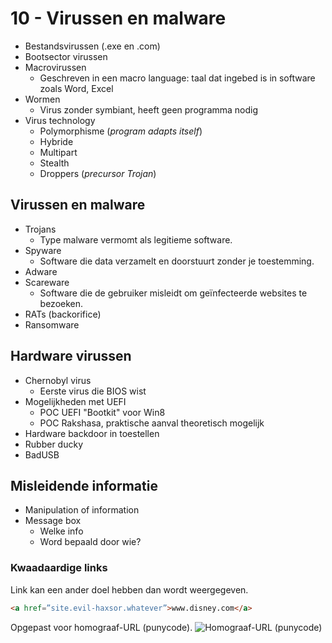 # 10 - Virussen en malware
- Bestandsvirussen (.exe en .com)
- Bootsector virussen
- Macrovirussen
  - Geschreven in een macro language: taal dat ingebed is in software zoals Word, Excel
- Wormen
  - Virus zonder symbiant, heeft geen programma nodig
- Virus technology
  - Polymorphisme (*program adapts itself*)
  - Hybride
  - Multipart
  - Stealth
  - Droppers (*precursor Trojan*)

## Virussen en malware
- Trojans
  - Type malware vermomt als legitieme software.
- Spyware
  - Software die data verzamelt en doorstuurt zonder je toestemming.
- Adware
- Scareware
  - Software die de gebruiker misleidt om geïnfecteerde websites te bezoeken.
- RATs (backorifice)
- Ransomware

## Hardware virussen
- Chernobyl virus
  - Eerste virus die BIOS wist
- Mogelijkheden met UEFI
  - POC UEFI "Bootkit" voor Win8
  - POC Rakshasa, praktische aanval theoretisch mogelijk
- Hardware backdoor in toestellen
- Rubber ducky
- BadUSB

## Misleidende informatie
- Manipulation of information
- Message box
  - Welke info
  - Word bepaald door wie?

### Kwaadaardige links
Link kan een ander doel hebben dan wordt weergegeven.
```html
<a href=”site.evil-haxsor.whatever”>www.disney.com</a>
```
Opgepast voor homograaf-URL (punycode).
![Homograaf-URL (punycode)](https://i.imgur.com/Y4u3rcG.png)
<!--stackedit_data:
eyJoaXN0b3J5IjpbMjAzNzY3NDUzNl19
-->